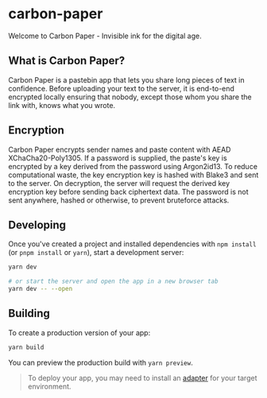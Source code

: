 # carbon-paper

Welcome to Carbon Paper - Invisible ink for the digital age.

## What is Carbon Paper?

Carbon Paper is a pastebin app that lets you share long pieces of text in confidence. Before uploading your text to the server, it is end-to-end encrypted locally ensuring that nobody, except those whom you share the link with, knows what you wrote.

## Encryption

Carbon Paper encrypts sender names and paste content with AEAD XChaCha20-Poly1305. If a password is supplied, the paste's key is encrypted by a key derived from the password using Argon2id13. To reduce computational waste, the key encryption key is hashed with Blake3 and sent to the server. On decryption, the server will request the derived key encryption key before sending back ciphertext data. The password is not sent anywhere, hashed or otherwise, to prevent bruteforce attacks.

## Developing

Once you've created a project and installed dependencies with `npm install` (or `pnpm install` or `yarn`), start a development server:

```bash
yarn dev

# or start the server and open the app in a new browser tab
yarn dev -- --open
```

## Building

To create a production version of your app:

```bash
yarn build
```

You can preview the production build with `yarn preview`.

> To deploy your app, you may need to install an [adapter](https://kit.svelte.dev/docs/adapters) for your target environment.
